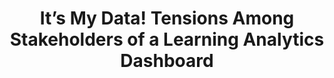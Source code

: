 ---
title: It’s My Data! Tensions Among Stakeholders of a Learning Analytics Dashboard
authors: Kaiwen Sun, Abraham Mhaidli, Sonakshi Watel, Christopher A Brooks, Florian Schaub
venue: Proceedings of the 2019 CHI Conference on Human Factors in Computing Systems (CHI)
weblink: https://dl.acm.org/citation.cfm?doid=3290605.3300824
writtenyear: 2019 
tags: [publication]
category: publication
---